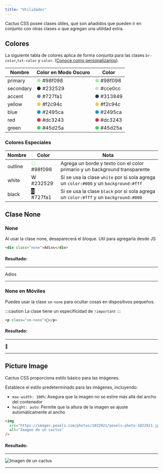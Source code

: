 ```yaml
---
title: "Utilidades"
---
```


Cactus CSS posee clases útiles, que son añadidos que pueden ir en conjunto con otras clases o que agregan una utilidad extra.

## Colores

La siguiente tabla de colores aplica de forma conjunta para las clases `br-color`,`txt-color` y `color`. ([Conoce como personalizarlos](/personalizar)).

| Nombre    | Color en Modo Oscuro                         | Color                                        |
| --------- | -------------------------------------------- | -------------------------------------------- |
| primary   | <span style="color:#98f098">●</span> #98f098 | <span style="color:#98f098">●</span> #98f098 |
| secondary | <span style="color:#232529">●</span> #232529 | <span style="color:#cce0cc">●</span> #cce0cc |
| accent    | <span style="color:#727fa1">●</span> #727fa1 | <span style="color:#313849">●</span> #313849 |
| yellow    | <span style="color:#f2c94c">●</span> #f2c94c | <span style="color:#f2c94c">●</span> #f2c94c |
| blue      | <span style="color:#2495ca">●</span> #2495ca | <span style="color:#2495ca">●</span> #2495ca |
| red       | <span style="color:#dc3243">●</span> #dc3243 | <span style="color:#dc3243">●</span> #dc3243 |
| green     | <span style="color:#45d25a">●</span> #45d25a | <span style="color:#45d25a">●</span> #45d25a |

### Colores Especiales

| Nombre  | Color                                                       | Nota                                                                                 |
| ------- | ----------------------------------------------------------- | ------------------------------------------------------------------------------------ |
| outline | <span style="color:#98f098">○</span> #98f098                | Agrega un borde y texto con el color primario y un background transparente           |
| white   | <span style="color:#000; background: #fff">W</span> #232529 | Si se usa la clase `white` por si sola agrega un `color:#000` y un `background:#fff` |
| black   | <span style="color:#fff; background: #000">B</span> #727fa1 | Si se usa la clase `black` por si sola agrega un `color:#fff` y un `background:#000` |

## Clase None

### None

Al usar la clase none, desaparecerá el bloque. Util para agregarla desde JS

```html
<div class="none">Adios</div>
```

#### Resultado:

---

<div class="none"> Adios </div>

---

### None en Móviles

Puedes usar la clase `sm-none` para ocultar cosas en dispositivos pequeños.

:::caution
La clase tiene un especificidad de `!important`
:::

```html
<p class="sm-none">👻</p>
```

#### Resultado:

---

<p class="sm-none">👻</p>

---

## Picture Image

Cactus CSS proporciona estilo básico para las imágenes.

Establece el estilo predeterminado para las imágenes, incluyendo:

- `max-width: 100%`: Asegura que la imagen no se estire más allá del ancho del contenedor
- `height: auto`: Permite que la altura de la imagen se ajuste automáticamente al ancho

```html
<img
  src="https://images.pexels.com/photos/1022921/pexels-photo-1022921.jpeg"
  alt="Imagen de un cactus"
/>
```

#### Resultado:

---

<img  src="https://images.pexels.com/photos/1022921/pexels-photo-1022921.jpeg" alt="Imagen de un cactus">

---
